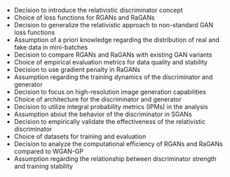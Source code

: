 - Decision to introduce the relativistic discriminator concept
- Choice of loss functions for RGANs and RaGANs
- Decision to generalize the relativistic approach to non-standard GAN loss functions
- Assumption of a priori knowledge regarding the distribution of real and fake data in mini-batches
- Decision to compare RGANs and RaGANs with existing GAN variants
- Choice of empirical evaluation metrics for data quality and stability
- Decision to use gradient penalty in RaGANs
- Assumption regarding the training dynamics of the discriminator and generator
- Decision to focus on high-resolution image generation capabilities
- Choice of architecture for the discriminator and generator
- Decision to utilize integral probability metrics (IPMs) in the analysis
- Assumption about the behavior of the discriminator in SGANs
- Decision to empirically validate the effectiveness of the relativistic discriminator
- Choice of datasets for training and evaluation
- Decision to analyze the computational efficiency of RGANs and RaGANs compared to WGAN-GP
- Assumption regarding the relationship between discriminator strength and training stability